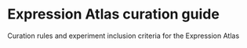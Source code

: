 # Expression Atlas curation guide
Curation rules and experiment inclusion criteria for the Expression Atlas

